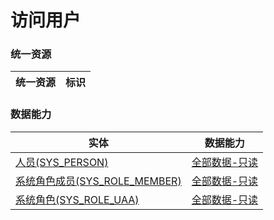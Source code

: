 # 访问用户 <!-- {docsify-ignore-all} -->



### 统一资源

|统一资源|标识|
|---|---|



### 数据能力

|实体|数据能力|
|---|---|
|[人员(SYS_PERSON)](module/runtime/sys_person)|<a href ="#/module/runtime/sys_person#sys_person-all_r">全部数据-只读</a>|
|[系统角色成员(SYS_ROLE_MEMBER)](module/runtime/sys_role_member)|<a href ="#/module/runtime/sys_role_member#sys_role_member-all_r">全部数据-只读</a>|
|[系统角色(SYS_ROLE_UAA)](module/runtime/sys_role)|<a href ="#/module/runtime/sys_role#sys_role-all_r">全部数据-只读</a>|



